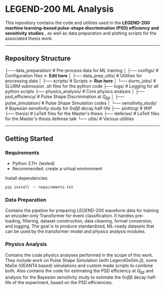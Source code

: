 # LEGEND-200 ML Analysis

This repository contains the code and utilities used in the 
**LEGEND-200 machine learning–based pulse-shape discrimination (PSD) efficiency and sensitivity studies**
, as well as data preparation and plotting scripts for the associated thesis work.

---

## Repository Structure

├── data_preparation/ # Pre-process data for ML training
│   ├── configs/ # Configuration files <- **Edit here**
│   ├── data_prep_utils/ # Utilities for processing data
│   ├── scripts/ # Scripts <- **Run here**
│   └── slurm_jobs/ # SLURM submission .sh files for the python code
├── logs/ # Logging for all python scripts 
├── physics_analysis/ # Core physics analysis
│   ├── psd_efficiency/ # Pulse Shape Discrimination at $Q_{\beta \beta}$
│   ├── pulse_simulation/ # Pulse Shape Simulation codes 
│   └── sensitivity_study/ # Bayesian sensitivity study for $0 \nu \beta \beta$ decay half-life
├── plotting/ # *WIP*
├── thesis/ # LaTeX files for the Master's thesis
├── defense/ # LaTeX files for the Master's thesis defense talk
└── utils/ # Various utilities


---

## Getting Started

### Requirements
- Python 3.11+ (tested)
- Recommended: create a virtual environment

Install dependencies:
```bash
pip install -r requirements.txt
```


### Data Preparation

Contains the pipeline for preparing LEGEND-200 waveform data for
training an encoder-only Transformer for event classification. It handles 
pre-loading, filtering, dataset construction, data cleaning, format conversion, 
and logging. The goal is to produce standardized, ML-ready datasets that can 
be used by the transformer model and physics analysis modules. 


### Physics Analysis

Contains the code physics analyses performed in the scope of this work. 
They include work on Pulse Shape Simulation (with LegendGeSim.jl), some
MaGe (GEANT4 based) simulations and custom made scripts to combine both. 
Also contains the code for estimating the PSD efficiency at $Q_{\beta \beta}$
and analysis for the Bayesian sensitivity study to estimate the 
$0 \nu \beta \beta$ decay half-life of the experiment, based on the PSD 
efficiencies. 